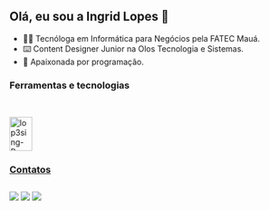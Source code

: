 ## Olá, eu sou a Ingrid Lopes 👋

- 👩‍🎓 Tecnóloga em Informática para Negócios pela FATEC Mauá.
- ⌨️ Content Designer Junior na Olos Tecnologia e Sistemas.
- 💜 Apaixonada por programação.

### Ferramentas e tecnologias
##
 <div style="display: inline_block"><br>
  <img align="center" alt="lop3sing-Py" height="60" width="40" src="https://images.icon-icons.com/112/PNG/512/python_18894.png">
 </div>

 <div>
  <a href="https://github.com/lop3sing">
</div>
  
### Contatos 
##
<div> 
 <a href="https://instagram.com/lop3sing/" target="_blank"><img src="https://img.shields.io/badge/-Instagram-%23E4405F?style=for-the-badge&logo=instagram&logoColor=white" target="_blank"></a>
 <a href="https://www.linkedin.com/in/lop3sing/" target="_blank"><img src="https://img.shields.io/badge/-LinkedIn-%230077B5?style=for-the-badge&logo=linkedin&logoColor=white" target="_blank"></a>   
 <a href = "mailto:ingrid.lopes453@gmail.com"><img src="https://img.shields.io/badge/-Gmail-%23333?style=for-the-badge&logo=gmail&logoColor=white" target="_blank"></a>
</div>
 

